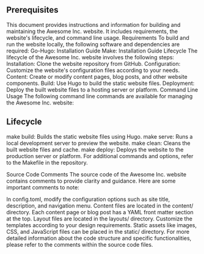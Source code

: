 ## Prerequisites
This document provides instructions and information for building and maintaining the Awesome Inc. website. It includes requirements, the website's lifecycle, and command line usage.
Requirements
To build and run the website locally, the following software and dependencies are required:
Go-Hugo: Installation Guide
Make: Installation Guide
Lifecycle
The lifecycle of the Awesome Inc. website involves the following steps:
Installation: Clone the website repository from GitHub.
Configuration: Customize the website's configuration files according to your needs.
Content: Create or modify content pages, blog posts, and other website components.
Build: Use Hugo to build the static website files.
Deployment: Deploy the built website files to a hosting server or platform.
Command Line Usage
The following command line commands are available for managing the Awesome Inc. website:
## Lifecycle
make build: Builds the static website files using Hugo.
make serve: Runs a local development server to preview the website.
make clean: Cleans the built website files and cache.
make deploy: Deploys the website to the production server or platform.
For additional commands and options, refer to the Makefile in the repository.

Source Code Comments
The source code of the Awesome Inc. website contains comments to provide clarity and guidance. Here are some important comments to note:

In config.toml, modify the configuration options such as site title, description, and navigation menu.
Content files are located in the content/ directory. Each content page or blog post has a YAML front matter section at the top.
Layout files are located in the layouts/ directory. Customize the templates according to your design requirements.
Static assets like images, CSS, and JavaScript files can be placed in the static/ directory.
For more detailed information about the code structure and specific functionalities, please refer to the comments within the source code files.
